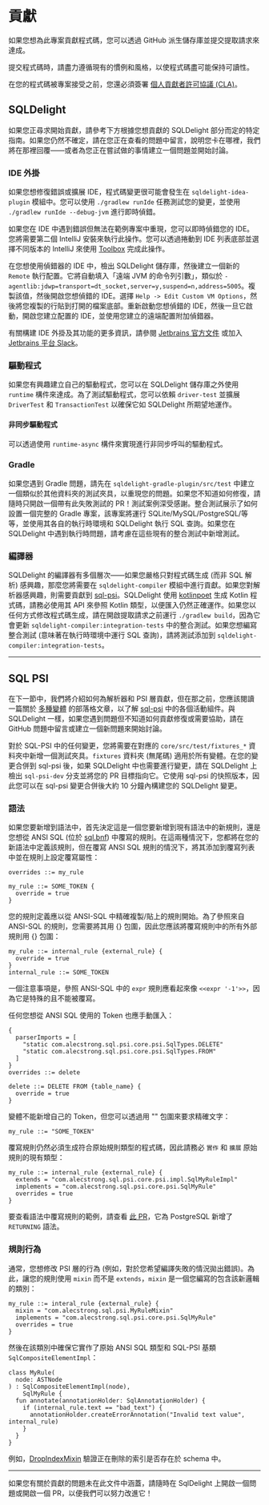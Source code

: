 # 貢獻

如果您想為此專案貢獻程式碼，您可以透過 GitHub 派生儲存庫並提交提取請求來達成。

提交程式碼時，請盡力遵循現有的慣例和風格，以使程式碼盡可能保持可讀性。

在您的程式碼被專案接受之前，您還必須簽署 [個人貢獻者許可協議 (CLA)][1]。

 [1]: https://spreadsheets.google.com/spreadsheet/viewform?formkey=dDViT2xzUHAwRkI3X3k5Z0lQM091OGc6MQ&ndplr=1
 
## SQLDelight 

如果您正尋求開始貢獻，請參考下方根據您想貢獻的 SQLDelight 部分而定的特定指南。如果您仍然不確定，請在您正在查看的問題中留言，說明您卡在哪裡，我們將在那裡回覆——或者為您正在嘗試做的事情建立一個問題並開始討論。

### IDE 外掛

如果您想修復錯誤或擴展 IDE，程式碼變更很可能會發生在 `sqldelight-idea-plugin` 模組中。您可以使用 `./gradlew runIde` 任務測試您的變更，並使用 `./gradlew runIde --debug-jvm` 進行即時偵錯。

如果您在 IDE 中遇到錯誤但無法在範例專案中重現，您可以即時偵錯您的 IDE。您將需要第二個 IntelliJ 安裝來執行此操作。您可以透過捲動到 IDE 列表底部並選擇不同版本的 IntelliJ 來使用 [Toolbox](https://www.jetbrains.com/toolbox-app/) 完成此操作。

在您想使用偵錯器的 IDE 中，檢出 SQLDelight 儲存庫，然後建立一個新的 `Remote` 執行配置。它將自動填入「遠端 JVM 的命令列引數」，類似於 `-agentlib:jdwp=transport=dt_socket,server=y,suspend=n,address=5005`。複製該值，然後開啟您想偵錯的 IDE。選擇 `Help -> Edit Custom VM Options`，然後將您複製的行貼到打開的檔案底部。重新啟動您想偵錯的 IDE，然後一旦它啟動，開啟您建立配置的 IDE，並使用您建立的遠端配置附加偵錯器。

有關構建 IDE 外掛及其功能的更多資訊，請參閱 [Jetbrains 官方文件](https://jetbrains.org/intellij/sdk/docs/reference_guide/custom_language_support.html) 或加入 [Jetbrains 平台 Slack](https://blog.jetbrains.com/platform/2019/10/introducing-jetbrains-platform-slack-for-plugin-developers/)。

### 驅動程式

如果您有興趣建立自己的驅動程式，您可以在 SQLDelight 儲存庫之外使用 `runtime` 構件來達成。為了測試驅動程式，您可以依賴 `driver-test` 並擴展 `DriverTest` 和 `TransactionTest` 以確保它如 SQLDelight 所期望地運作。

#### 非同步驅動程式

可以透過使用 `runtime-async` 構件來實現進行非同步呼叫的驅動程式。

### Gradle

如果您遇到 Gradle 問題，請先在 `sqldelight-gradle-plugin/src/test` 中建立一個類似於其他資料夾的測試夾具，以重現您的問題。如果您不知道如何修復，請隨時只開啟一個帶有此失敗測試的 PR！測試案例深受感謝。整合測試展示了如何設置一個完整的 Gradle 專案，該專案將運行 SQLite/MySQL/PostgreSQL/等等，並使用其各自的執行時環境和 SQLDelight 執行 SQL 查詢。如果您在 SQLDelight 中遇到執行時問題，請考慮在這些現有的整合測試中新增測試。

### 編譯器

SQLDelight 的編譯器有多個層次——如果您嚴格只對程式碼生成 (而非 SQL 解析) 感興趣，那麼您將需要在 `sqldelight-compiler` 模組中進行貢獻。如果您對解析器感興趣，則需要貢獻到 [sql-psi](https://github.com/alecstrong/sql-psi)。SQLDelight 使用 [kotlinpoet](https://github.com/square/kotlinpoet) 生成 Kotlin 程式碼，請務必使用其 API 來參照 Kotlin 類型，以便匯入仍然正確運作。如果您以任何方式修改程式碼生成，請在開啟提取請求之前運行 `./gradlew build`，因為它會更新 `sqldelight-compiler:integration-tests` 中的整合測試。如果您想編寫整合測試 (意味著在執行時環境中運行 SQL 查詢)，請將測試添加到 `sqldelight-compiler:integration-tests`。

---

## SQL PSI

在下一節中，我們將介紹如何為解析器和 PSI 層貢獻，但在那之前，您應該閱讀一篇關於 [多種變體](https://www.alecstrong.com/posts/multiple-dialects/) 的部落格文章，以了解 [sql-psi](https://github.com/AlecStrong/sql-psi) 中的各個活動組件。與 SQLDelight 一樣，如果您遇到問題但不知道如何貢獻修復或需要協助，請在 GitHub 問題中留言或建立一個新問題來開始討論。

對於 SQL-PSI 中的任何變更，您將需要在對應的 `core/src/test/fixtures_*` 資料夾中新增一個測試夾具。`fixtures` 資料夾 (無尾碼) 適用於所有變體。在您的變更合併到 sql-psi 後，如果 SQLDelight 中也需要進行變更，請在 SQLDelight 上檢出 `sql-psi-dev` 分支並將您的 PR 目標指向它。它使用 sql-psi 的快照版本，因此您可以在 sql-psi 變更合併後大約 10 分鐘內構建您的 SQLDelight 變更。

### 語法

如果您要新增到語法中，首先決定這是一個您要新增到現有語法中的新規則，還是您想從 ANSI SQL (位於 [sql.bnf](https://github.com/AlecStrong/sql-psi/blob/master/core/src/main/kotlin/com/alecstrong/sql/psi/core/sql.bnf)) 中覆寫的規則。在這兩種情況下，您都將在您的新語法中定義該規則，但在覆寫 ANSI SQL 規則的情況下，將其添加到覆寫列表中並在規則上設定覆寫屬性：

```bnf
overrides ::= my_rule

my_rule ::= SOME_TOKEN {
  override = true
}
```

您的規則定義應以從 ANSI-SQL 中精確複製/貼上的規則開始。為了參照來自 ANSI-SQL 的規則，您需要將其用 {} 包圍，因此您應該將覆寫規則中的所有外部規則用 {} 包圍：

```bnf
my_rule ::= internal_rule {external_rule} {
  override = true
}
internal_rule ::= SOME_TOKEN
```

一個注意事項是，參照 ANSI-SQL 中的 `expr` 規則應看起來像 `<<expr '-1'>>`，因為它是特殊的且不能被覆寫。

任何您想從 ANSI SQL 使用的 Token 也應手動匯入：

```bnf
{
  parserImports = [
    "static com.alecstrong.sql.psi.core.psi.SqlTypes.DELETE"
    "static com.alecstrong.sql.psi.core.psi.SqlTypes.FROM"
  ]
}
overrides ::= delete

delete ::= DELETE FROM {table_name} {
  override = true
}
```

變體不能新增自己的 Token，但您可以透過用 "" 包圍來要求精確文字：

```bnf
my_rule ::= "SOME_TOKEN"
```

覆寫規則仍然必須生成符合原始規則類型的程式碼，因此請務必 `實作` 和 `擴展` 原始規則的現有類型：

```bnf
my_rule ::= internal_rule {external_rule} {
  extends = "com.alecstrong.sql.psi.core.psi.impl.SqlMyRuleImpl"
  implements = "com.alecstrong.sql.psi.core.psi.SqlMyRule"
  overrides = true
}
```

要查看語法中覆寫規則的範例，請查看 [此 PR](https://github.com/AlecStrong/sql-psi/pull/163/files)，它為 PostgreSQL 新增了 `RETURNING` 語法。

### 規則行為

通常，您想修改 PSI 層的行為 (例如，對於您希望編譯失敗的情況拋出錯誤)。為此，讓您的規則使用 `mixin` 而不是 `extends`，`mixin` 是一個您編寫的包含該新邏輯的類別：

```bnf
my_rule ::= interal_rule {external_rule} {
  mixin = "com.alecstrong.sql.psi.MyRuleMixin"
  implements = "com.alecstrong.sql.psi.core.psi.SqlMyRule"
  overrides = true
}
```

然後在該類別中確保它實作了原始 ANSI SQL 類型和 SQL-PSI 基類 `SqlCompositeElementImpl`：

```
class MyRule(
  node: ASTNode
) : SqlCompositeElementImpl(node),
    SqlMyRule {
  fun annotate(annotationHolder: SqlAnnotationHolder) {
    if (internal_rule.text == "bad_text") {
      annotationHolder.createErrorAnnotation("Invalid text value", internal_rule)
    }
  }
}
```

例如，[DropIndexMixin](https://github.com/AlecStrong/sql-psi/blob/f1137ff82dd0aa77f741a09d88855fbf9b751c00/core/src/main/kotlin/com/alecstrong/sql/psi/core/psi/mixins/DropIndexMixin.kt) 驗證正在刪除的索引是否存在於 schema 中。

---

如果您有關於貢獻的問題未在此文件中涵蓋，請隨時在 SqlDelight 上開啟一個問題或開啟一個 PR，以便我們可以努力改進它！